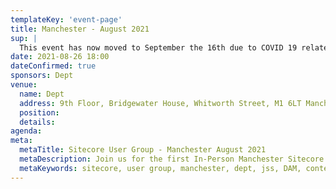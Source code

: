 ```yaml
---
templateKey: 'event-page'
title: Manchester - August 2021
sup: |
  This event has now moved to September the 16th due to COVID 19 related issues, please register here: <a href="https://scug.co.uk/events/2021/09/manchester-dept-sitecore-usergroup/">https://scug.co.uk/events/2021/09/manchester-dept-sitecore-usergroup/</a>
date: 2021-08-26 18:00
dateConfirmed: true
sponsors: Dept
venue:
  name: Dept 
  address: 9th Floor, Bridgewater House, Whitworth Street, M1 6LT Manchester
  position: 
  details: 
agenda:
meta:
  metaTitle: Sitecore User Group - Manchester August 2021  
  metaDescription: Join us for the first In-Person Manchester Sitecore Technical User Group meetup in well over a year! 
  metaKeywords: sitecore, user group, manchester, dept, jss, DAM, content hub, aquistions, experience edge
---
```

